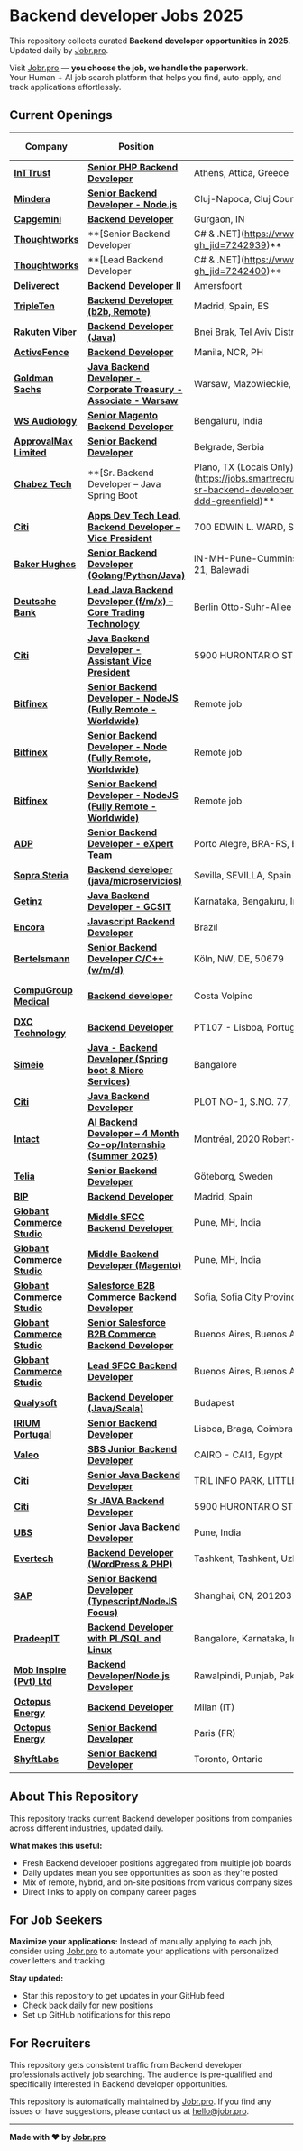 # Backend developer Jobs 2025

This repository collects curated **Backend developer opportunities in 2025**.  
Updated daily by [Jobr.pro](https://jobr.pro?utm_source=github&utm_medium=repo&utm_campaign=github-backend-jobs).

Visit [Jobr.pro](https://jobr.pro?utm_source=github&utm_medium=repo&utm_campaign=github-backend-jobs) — **you choose the job, we handle the paperwork**.  
Your Human + AI job search platform that helps you find, auto-apply, and track applications effortlessly.

## Current Openings

| Company | Position | Location | Work Model | Date Posted |
| ------- | -------- | -------- | ---------- | ----------- |
| **[InTTrust](https://inttrust.gr)** | **[Senior PHP Backend Developer](https://apply.workable.com/j/A98EF9F71C/apply)** | Athens, Attica, Greece | On Site | Sep 11 |
| **[Mindera](https://mindera.com/)** | **[Senior Backend Developer - Node.js](https://apply.workable.com/j/86CD7F552B/apply)** | Cluj-Napoca, Cluj County, Romania | On Site | Sep 11 |
| **[Capgemini](https://www.capgemini.com)** | **[Backend Developer](https://careers.capgemini.com/job/Gurgaon-Backend-Developer/1246384601/)** | Gurgaon, IN | On Site | Sep 11 |
| **[Thoughtworks](https://www.thoughtworks.com/)** | **[Senior Backend Developer | C# & .NET](https://www.thoughtworks.com/careers/jobs/7242939?gh_jid=7242939)** | Brasil | On Site | Sep 10 |
| **[Thoughtworks](https://www.thoughtworks.com/)** | **[Lead Backend Developer | C# & .NET](https://www.thoughtworks.com/careers/jobs/7242400?gh_jid=7242400)** | Brasil | Remote | Sep 10 |
| **[Deliverect](https://www.deliverect.com/)** | **[Backend Developer II](https://jobs.lever.co/deliverect/a9812448-14e4-43c7-a6b8-3f159db27f6f)** | Amersfoort | On Site | Sep 10 |
| **[TripleTen](https://tripleten.com/)** | **[Backend Developer (b2b, Remote)](https://www.comeet.com/jobs/tripleten/98.008/backend-developer-b2b-remote/E6.C59-DA.405)** | Madrid, Spain, ES | Remote | Sep 10 |
| **[Rakuten Viber](https://www.viber.com/)** | **[Backend Developer (Java)](https://www.comeet.com/jobs/viber/04.002/backend-developer-java/7B.C51)** | Bnei Brak, Tel Aviv District, IL | On Site | Sep 10 |
| **[ActiveFence](https://www.activefence.com/)** | **[Backend Developer](https://www.activefence.com/careers/?comeet_pos=3B.956&fbclid=IwZXh0bgNhZW0CMTEAAR47xsQuJ83mtQ5uXfSNygaQwhuqLTntuX_LBi_kW8NsH8VIlLt8Ccsgqgg8VQ_aem_sfeaGghsjqaokcu4xQII0w)** | Manila, NCR, PH | On Site | Sep 10 |
| **[Goldman Sachs](https://www.goldmansachs.com/)** | **[Java Backend Developer - Corporate Treasury - Associate - Warsaw](https://hdpc.fa.us2.oraclecloud.com/hcmUI/CandidateExperience/en/sites/jobsearch/job/141600)** | Warsaw, Mazowieckie, Poland | On Site | Sep 10 |
| **[WS Audiology](https://www.wsa.com)** | **[Senior Magento Backend Developer](https://careersapac.wsa.com/jobs/6431666-senior-magento-backend-developer)** | Bengaluru, India | On Site | Sep 10 |
| **[ApprovalMax Limited](https://approvalmax.com)** | **[Senior Backend Developer](https://jobs.smartrecruiters.com/ApprovalMaxLimited/744000080939817-senior-backend-developer)** | Belgrade, Serbia | On Site | Sep 10 |
| **[Chabez Tech](https://chabeztech.com/)** | **[Sr. Backend Developer – Java Spring Boot | Plano, TX (Locals Only) - DDD Greenfield](https://jobs.smartrecruiters.com/ChabezTech/744000080915775-sr-backend-developer-java-spring-boot-plano-tx-locals-only-ddd-greenfield)** | Plano, TX, United States | On Site | Sep 10 |
| **[Citi](https://www.citigroup.com/)** | **[Apps Dev Tech Lead, Backend Developer – Vice President](https://citi.wd5.myworkdayjobs.com/en-US/2/job/Rutherford-New-Jersey-United-States/Apps-Dev-Tech-Lead--Backend-Developer---Vice-President_25905367-1)** | 700 EDWIN L. WARD, SR. MEMORI RUTHERFORD, United States | On Site | Sep 10 |
| **[Baker Hughes](https://www.bakerhughes.com/)** | **[Senior Backend Developer (Golang/Python/Java)](https://bakerhughes.wd5.myworkdayjobs.com/en-US/BakerHughes/job/IN-MH-Pune-Cummins-India-Office-Campus-8th-floor-Survey-No-21-Balewadi/Senior-Golang-Developer_R136844)** | IN-MH-Pune-Cummins India Office Campus, 8th floor Survey No. 21, Balewadi | On Site | Sep 10 |
| **[Deutsche Bank](https://www.db.com/)** | **[Lead Java Backend Developer (f/m/x) – Core Trading Technology](https://db.wd3.myworkdayjobs.com/en-US/DBWebsite/job/Berlin-Otto-Suhr-Allee-6-16/Lead-Java-Backend-Developer--f-m-x----Core-Trading-Technology_R0403014)** | Berlin Otto-Suhr-Allee 6-16, Germany | On Site | Sep 10 |
| **[Citi](https://www.citigroup.com/)** | **[Java Backend Developer - Assistant Vice President](https://citi.wd5.myworkdayjobs.com/en-US/2/job/Mississauga-Ontario-Canada/Java-Backend-Developer---Assistant-Vice-President_25905484)** | 5900 HURONTARIO STREET MISSISSAUGA, Canada | On Site | Sep 10 |
| **[Bitfinex](https://www.bitfinex.com/)** | **[Senior Backend Developer - NodeJS (Fully Remote - Worldwide)](https://bitfinex.recruitee.com/o/senior-backend-developer-nodejs-100-remote-ve-2)** | Remote job | Remote | Sep 09 |
| **[Bitfinex](https://www.bitfinex.com/)** | **[Senior Backend Developer - Node (Fully Remote, Worldwide)](https://bitfinex.recruitee.com/o/senior-backend-developer-node-fully-remote-worldwide-2-4)** | Remote job | Remote | Sep 09 |
| **[Bitfinex](https://www.bitfinex.com/)** | **[Senior Backend Developer - NodeJS  (Fully Remote - Worldwide)](https://bitfinex.recruitee.com/o/senior-backend-developer-nodejs-100-remote-3)** | Remote job | Remote | Sep 09 |
| **[ADP](https://www.adp.com/)** | **[Senior Backend Developer - eXpert Team](https://myjobs.adp.com/apply/cx/job-details?reqId=5001146357206)** | Porto Alegre, BRA-RS, Brazil | On Site | Sep 09 |
| **[Sopra Steria](https://www.soprasteria.com)** | **[Backend developer (java/microservicios)](https://jobs.smartrecruiters.com/SopraSteria1/744000080838130-backend-developer-java-microservicios-)** | Sevilla, SEVILLA, Spain | On Site | Sep 09 |
| **[Getinz](https://www.getinz.com/)** | **[Java Backend Developer -  GCSIT](https://getinz-people.freshteam.com/jobs/vMB32swC-Bpa/java-backend-developer-gcsit)** | Karnataka, Bengaluru, India | On Site | Sep 09 |
| **[Encora](https://www.encora.com/)** | **[Javascript Backend Developer](https://careers.encora.com/application?4833285007&gh_jid=4833285007)** | Brazil | On Site | Sep 09 |
| **[Bertelsmann](https://www.bertelsmann.com/)** | **[Senior Backend Developer C/C++ (w/m/d)](https://jobsearch.createyourowncareer.com/RTL/job/K%C3%B6ln-Senior-Backend-Developer-CC%2B%2B-%28wmd%29-NW-50679/1244975501/)** | Köln, NW, DE, 50679 | On Site | Sep 09 |
| **[CompuGroup Medical](https://www.cgm.com/)** | **[Backend developer](https://cgm.wd3.myworkdayjobs.com/sv-SE/cgm/job/Costa-Volpino/Backend-developer_JR106263)** | Costa Volpino | Via Piò 4, Italien | On Site | Sep 09 |
| **[DXC Technology](https://dxc.com/)** | **[Backend Developer](https://dxctechnology.wd1.myworkdayjobs.com/en-US/DXCJobs/job/PRT---LISBON/Junior-Backend-Developer_51556592)** | PT107 - Lisboa, Portugal (PT107) | On Site | Sep 09 |
| **[Simeio](https://simeio.com/)** | **[Java - Backend Developer (Spring boot & Micro Services)](https://simeio.applytojob.com/apply/bTxn6AtMw4/Java-Backend-Developer-Spring-Boot-Micro-Services)** | Bangalore | On Site | Sep 09 |
| **[Citi](https://www.citigroup.com/)** | **[Java Backend Developer](https://citi.wd5.myworkdayjobs.com/en-US/2/job/Pune-Maharashtra-India/Java-Backend-Developer_25900421)** | PLOT NO-1, S.NO. 77, India | On Site | Sep 09 |
| **[Intact](https://www.intactfc.com/)** | **[AI Backend Developer – 4 Month Co-op/Internship (Summer 2025)](https://intactfc.wd3.myworkdayjobs.com/en-US/intactfc/job/Montral-Quebec-CAN/Dveloppeur-d-applications-dorsale-en-IA--AI-Backend-Dev----4-mois-Coop-Stage--Hiver-2026-_R148742)** | Montréal, 2020 Robert-Bourassa, Canada | On Site | Sep 09 |
| **[Telia](https://www.teliacompany.com/)** | **[Senior Backend Developer](https://teliacompany.wd3.myworkdayjobs.com/en-US/Telia_careers/job/Vilnius/Senior-Backend-Developer_57594)** | Göteborg, Sweden | On Site | Sep 09 |
| **[BIP](https://www.bip-group.com/)** | **[Backend Developer](https://fa-etjb-saasfaprod1.fa.ocs.oraclecloud.com/hcmUI/CandidateExperience/en/sites/jobsearch/job/1930)** | Madrid, Spain | On Site | Sep 08 |
| **[Globant Commerce Studio](https://www.globant.com/studio/commerce)** | **[Middle SFCC Backend Developer](https://jobs.smartrecruiters.com/GlobantCommerceStudio/743999911065853-middle-sfcc-backend-developer)** | Pune, MH, India | On Site | Sep 08 |
| **[Globant Commerce Studio](https://www.globant.com/studio/commerce)** | **[Middle Backend Developer (Magento)](https://jobs.smartrecruiters.com/GlobantCommerceStudio/743999927569053-middle-backend-developer-magento-)** | Pune, MH, India | On Site | Sep 08 |
| **[Globant Commerce Studio](https://www.globant.com/studio/commerce)** | **[Salesforce B2B Commerce Backend Developer](https://jobs.smartrecruiters.com/GlobantCommerceStudio/743999947929819-salesforce-b2b-commerce-backend-developer)** | Sofia, Sofia City Province, Bulgaria | On Site | Sep 08 |
| **[Globant Commerce Studio](https://www.globant.com/studio/commerce)** | **[Senior Salesforce B2B Commerce Backend Developer](https://jobs.smartrecruiters.com/GlobantCommerceStudio/743999973713723-senior-salesforce-b2b-commerce-backend-developer)** | Buenos Aires, Buenos Aires, Argentina | On Site | Sep 08 |
| **[Globant Commerce Studio](https://www.globant.com/studio/commerce)** | **[Lead SFCC Backend Developer](https://jobs.smartrecruiters.com/GlobantCommerceStudio/743999987269658-lead-sfcc-backend-developer)** | Buenos Aires, Buenos Aires, Argentina | On Site | Sep 08 |
| **[Qualysoft](https://qualysoft.com)** | **[Backend Developer (Java/Scala)](https://jobs.lever.co/qualysoft/36ec2fdf-130d-48ec-86f8-8d89b4ba82fb)** | Budapest | On Site | Sep 08 |
| **[IRIUM Portugal](https://www.irium.pt/)** | **[Senior Backend Developer](https://iriumportugal.applytojob.com/apply/2S6FB1M5Yy/Senior-Backend-Developer)** | Lisboa, Braga, Coimbra | On Site | Sep 08 |
| **[Valeo](https://www.valeo.com/)** | **[SBS Junior Backend Developer](https://valeo.wd3.myworkdayjobs.com/en-US/valeo_jobs/job/Cairo/SBS-Junior-Backend-Developer_REQ2025063785)** | CAIRO - CAI1, Egypt | On Site | Sep 08 |
| **[Citi](https://www.citigroup.com/)** | **[Senior Java Backend Developer](https://citi.wd5.myworkdayjobs.com/en-US/2/job/Chennai-Tamil-Nadu-India/Senior-Java--Backend--Developer---C12---CHENNAI_25894117-1)** | TRIL INFO PARK, LITTLEWOOD TOWER, India | On Site | Sep 08 |
| **[Citi](https://www.citigroup.com/)** | **[Sr JAVA Backend Developer](https://citi.wd5.myworkdayjobs.com/en-US/2/job/Mississauga-Ontario-Canada/Sr-JAVA-Backend-Developer_25902672)** | 5900 HURONTARIO STREET MISSISSAUGA, Canada | On Site | Sep 08 |
| **[UBS](https://www.ubs.com/)** | **[Senior Java Backend Developer](https://jobs.ubs.com/TGnewUI/Search/home/HomeWithPreLoad?partnerid=25008&siteid=5155&PageType=JobDetails&jobid=327712)** | Pune, India | On Site | Sep 08 |
| **[Evertech](https://evertechsolutions.io)** | **[Backend Developer (WordPress & PHP)](https://apply.workable.com/j/28000FB56D/apply)** | Tashkent, Tashkent, Uzbekistan | On Site | Sep 08 |
| **[SAP](https://www.sap.com/)** | **[Senior Backend Developer (Typescript/NodeJS Focus)](https://jobs.sap.com/job/Shanghai-Senior-Backend-Developer-%28TypescriptNodeJS-Focus%29-201203/1244894801/)** | Shanghai, CN, 201203 | On Site | Sep 08 |
| **[PradeepIT](https://pradeepit.com/)** | **[Backend Developer with PL/SQL and Linux](https://www.careers-page.com/pradeepit/job/L567849R)** | Bangalore, Karnataka, India | On Site | Sep 07 |
| **[Mob Inspire (Pvt) Ltd](https://mobinspire.com)** | **[Backend Developer/Node.js Developer](https://jobs.smartrecruiters.com/MobInspirePvtLtd/743999983076553-backend-developer-node-js-developer)** | Rawalpindi, Punjab, Pakistan | On Site | Sep 07 |
| **[Octopus Energy](https://octopus.energy/)** | **[Backend Developer](https://jobs.lever.co/octoenergy/1e87cfe2-68a1-4d80-888b-cccba1d15555)** | Milan (IT) | On Site | Sep 07 |
| **[Octopus Energy](https://octopus.energy/)** | **[Senior Backend Developer](https://jobs.lever.co/octoenergy/7a0e1343-ab41-4d98-9e8f-34302a9ec01f)** | Paris (FR) | On Site | Sep 07 |
| **[ShyftLabs](https://shyftlabs.io)** | **[Senior Backend Developer](https://jobs.lever.co/shyftlabs/9bf685ff-be0e-49fc-87d6-b2a6c93d4eef)** | Toronto, Ontario | On Site | Sep 07 |

## About This Repository

This repository tracks current Backend developer positions from companies across different industries, updated daily.

**What makes this useful:**

- Fresh Backend developer positions aggregated from multiple job boards
- Daily updates mean you see opportunities as soon as they're posted
- Mix of remote, hybrid, and on-site positions from various company sizes
- Direct links to apply on company career pages

## For Job Seekers

**Maximize your applications:** Instead of manually applying to each job, consider using [Jobr.pro](https://jobr.pro?utm_source=github&utm_medium=repo&utm_campaign=github-backend-jobs) to automate your applications with personalized cover letters and tracking.

**Stay updated:**

- Star this repository to get updates in your GitHub feed
- Check back daily for new positions
- Set up GitHub notifications for this repo

## For Recruiters

This repository gets consistent traffic from Backend developer professionals actively job searching. The audience is pre-qualified and specifically interested in Backend developer opportunities.

This repository is automatically maintained by [Jobr.pro](https://jobr.pro?utm_source=github&utm_medium=repo&utm_campaign=github-backend-jobs). If you find any issues or have suggestions, please contact us at hello@jobr.pro.

---

**Made with ❤️ by [Jobr.pro](https://jobr.pro?utm_source=github&utm_medium=repo&utm_campaign=github-backend-jobs)**
